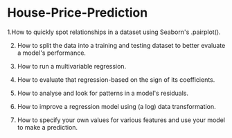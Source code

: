# House-Price-Prediction

1.How to quickly spot relationships in a dataset using Seaborn's .pairplot().

2. How to split the data into a training and testing dataset to better evaluate a model's performance.

3. How to run a multivariable regression.

4. How to evaluate that regression-based on the sign of its coefficients.

5. How to analyse and look for patterns in a model's residuals.

6. How to improve a regression model using (a log) data transformation.

7. How to specify your own values for various features and use your model to make a prediction.
